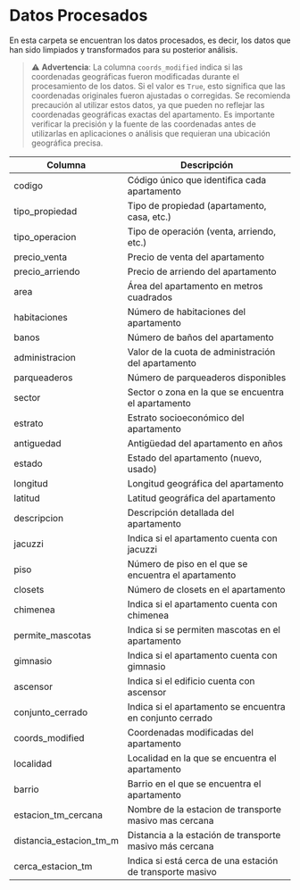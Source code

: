 # Datos Procesados

En esta carpeta se encuentran los datos procesados, es decir, los datos que han sido limpiados y transformados para su posterior análisis.

> ⚠️ **Advertencia**: La columna `coords_modified` indica si las coordenadas geográficas fueron modificadas durante el procesamiento de los datos. Si el valor es `True`, esto significa que las coordenadas originales fueron ajustadas o corregidas. Se recomienda precaución al utilizar estos datos, ya que pueden no reflejar las coordenadas geográficas exactas del apartamento. Es importante verificar la precisión y la fuente de las coordenadas antes de utilizarlas en aplicaciones o análisis que requieran una ubicación geográfica precisa.


| Columna                  | Descripción                                               |
|--------------------------|-----------------------------------------------------------|
| codigo                   | Código único que identifica cada apartamento              |
| tipo_propiedad           | Tipo de propiedad (apartamento, casa, etc.)               |
| tipo_operacion           | Tipo de operación (venta, arriendo, etc.)                 |
| precio_venta             | Precio de venta del apartamento                           |
| precio_arriendo          | Precio de arriendo del apartamento                        |
| area                     | Área del apartamento en metros cuadrados                  |
| habitaciones             | Número de habitaciones del apartamento                    |
| banos                    | Número de baños del apartamento                           |
| administracion           | Valor de la cuota de administración del apartamento       |
| parqueaderos             | Número de parqueaderos disponibles                        |
| sector                   | Sector o zona en la que se encuentra el apartamento       |
| estrato                  | Estrato socioeconómico del apartamento                    |
| antiguedad               | Antigüedad del apartamento en años                        |
| estado                   | Estado del apartamento (nuevo, usado)                     |
| longitud                 | Longitud geográfica del apartamento                       |
| latitud                  | Latitud geográfica del apartamento                        |
| descripcion              | Descripción detallada del apartamento                     |
| jacuzzi                  | Indica si el apartamento cuenta con jacuzzi               |
| piso                     | Número de piso en el que se encuentra el apartamento      |
| closets                  | Número de closets en el apartamento                       |
| chimenea                 | Indica si el apartamento cuenta con chimenea              |
| permite_mascotas         | Indica si se permiten mascotas en el apartamento          |
| gimnasio                 | Indica si el apartamento cuenta con gimnasio              |
| ascensor                 | Indica si el edificio cuenta con ascensor                 |
| conjunto_cerrado         | Indica si el apartamento se encuentra en conjunto cerrado |
| coords_modified          | Coordenadas modificadas del apartamento                   |
| localidad                | Localidad en la que se encuentra el apartamento           |
| barrio                   | Barrio en el que se encuentra el apartamento              |
| estacion_tm_cercana      | Nombre de la estacion de transporte masivo mas cercana    |
| distancia_estacion_tm_m  | Distancia a la estación de transporte masivo más cercana  |
| cerca_estacion_tm        | Indica si está cerca de una estación de transporte masivo |
